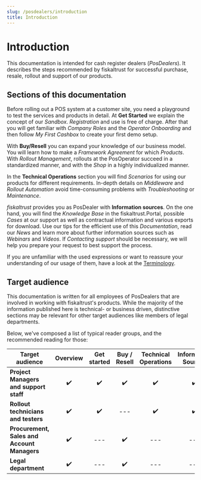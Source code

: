 ```yaml
---
slug: /posdealers/introduction
title: Introduction
---
```

# Introduction
This documentation is intended for cash register dealers (_PosDealers_). It describes the steps recommended by fiskaltrust for successful purchase, resale, rollout and support of our products.

## Sections of this documentation
Before rolling out a POS system at a customer site, you need a playground to test the services and products in detail. At **Get Started** we explain the concept of our _Sandbox_. _Registration_ and use is free of charge. After that you will get familiar with _Company Roles_ and the _Operator Onboarding_ and then follow _My First Cashbox_ to create your first demo setup.

With **Buy/Resell** you can expand your knowledge of our business model. You will learn how to make a _Framework Agreement_ for which _Products_. With _Rollout Management_, rollouts at the PosOperator succeed in a standardized manner, and with the _Shop_ in a highly individualized manner.  

In the **Technical Operations** section you will find _Scenarios_ for using our products for different requirements. In-depth details on _Middleware_ and _Rollout Automation_ avoid time-consuming problems with _Troubleshooting_ or _Maintenance_.

_fiskaltrust_ provides you as PosDealer with **Information sources**. On the one hand, you will find the _Knowledge Base_ in the fiskaltrust.Portal,
possible _Cases_ at our support as well as contractual information and various exports for download. Use our tips for the efficient use of this _Documentation_, read our _News_ and learn more about further information sources such as _Webinars_ and _Videos_. If _Contacting support_ should be necessary, we will help you prepare your request to best support the process.

If you are unfamiliar with the used expressions or want to reassure your understanding of our usage of them, have a look at the [Terminology](https://docs.fiskaltrust.cloud/de/docs/faq/terms).

## Target audience
This documentation is written for all employees of PosDealers that are involved in working with fiskaltrust's products. While the majority of the information published here is technical- or business driven, distinctive sections may be relevant for other target audiences like members of legal departments.

Below, we've composed a list of typical reader groups, and the recommended reading for those:

| Target audience                             | Overview | Get started | Buy / Resell | Technical Operations | Information Sources |
| ------------------------------------------- | :------: | :---------: | :----------: | :------------------: | :-----------------: |
| **Project Managers and support staff**      |    ✔️     |      ✔️      |      ✔️       |          ✔️           |          ✔️          |
| **Rollout technicians and testers**         |    ✔️     |      ✔️      |     ---      |          ✔️           |          ✔️          |
| **Procurement, Sales and Account Managers** |    ✔️     |     ---     |      ✔️       |         ---          |         ---         |
| **Legal department**                        |    ✔️     |     ---     |      ✔️       |         ---          |         ---         |

